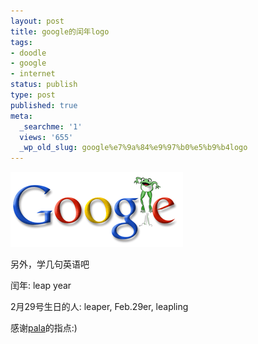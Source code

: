```yaml
---
layout: post
title: google的闰年logo
tags:
- doodle
- google
- internet
status: publish
type: post
published: true
meta:
  _searchme: '1'
  views: '655'
  _wp_old_slug: google%e7%9a%84%e9%97%b0%e5%b9%b4logo
---
```


![](/images/2008/02/leapyear08.gif)

另外，学几句英语吧

闰年: leap year

2月29号生日的人: leaper, Feb.29er, leapling

感谢[pala](http://ztpala.com/)的指点:)

